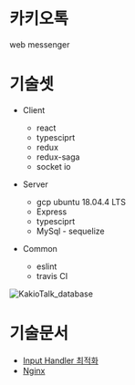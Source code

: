 # 카키오톡

web messenger

# 기술셋

- Client

  - react
  - typesciprt
  - redux
  - redux-saga
  - socket io

- Server
  - gcp ubuntu 18.04.4 LTS
  - Express
  - typesciprt
  - MySql - sequelize

- Common
  - eslint
  - travis CI

![KakioTalk_database](https://user-images.githubusercontent.com/22672155/79060311-88dc7080-7cbe-11ea-8aa4-ee500a33c26f.png)

# 기술문서

- [Input Handler 최적화](./docs/input-handler.md)
- [Nginx](docs/nginx.md)
